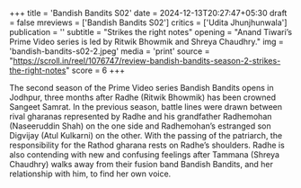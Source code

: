 +++
title = 'Bandish Bandits S02'
date = 2024-12-13T20:27:47+05:30
draft = false
mreviews = ['Bandish Bandits S02']
critics = ['Udita Jhunjhunwala']
publication = ''
subtitle = "Strikes the right notes"
opening = "Anand Tiwari’s Prime Video series is led by Ritwik Bhowmik and Shreya Chaudhry."
img = 'bandish-bandits-s02-2.jpeg'
media = 'print'
source = "https://scroll.in/reel/1076747/review-bandish-bandits-season-2-strikes-the-right-notes"
score = 6
+++

The second season of the Prime Video series Bandish Bandits opens in Jodhpur, three months after Radhe (Ritwik Bhowmik) has been crowned Sangeet Samrat. In the previous season, battle lines were drawn between rival gharanas represented by Radhe and his grandfather Radhemohan (Naseeruddin Shah) on the one side and Radhemohan’s estranged son Digvijay (Atul Kulkarni) on the other. With the passing of the patriarch, the responsibility for the Rathod gharana rests on Radhe’s shoulders. Radhe is also contending with new and confusing feelings after Tammana (Shreya Chaudhry) walks away from their fusion band Bandish Bandits, and her relationship with him, to find her own voice.
